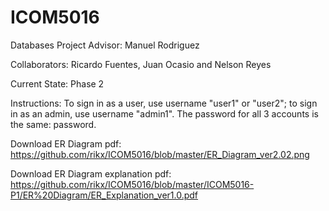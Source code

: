 ICOM5016
========

Databases Project
Advisor: Manuel Rodriguez

Collaborators: Ricardo Fuentes, Juan Ocasio and Nelson Reyes

Current State: Phase 2

Instructions: To sign in as a user, use username "user1" or "user2"; to sign in as an admin, use username "admin1". The password for all 3 accounts is the same: password.

Download ER Diagram pdf: https://github.com/rikx/ICOM5016/blob/master/ER_Diagram_ver2.02.png

Download ER Diagram explanation pdf: https://github.com/rikx/ICOM5016/blob/master/ICOM5016-P1/ER%20Diagram/ER_Explanation_ver1.0.pdf
